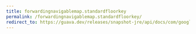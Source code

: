 ```yaml
---
title: forwardingnavigablemap.standardfloorkey
permalink: /forwardingnavigablemap.standardfloorkey/
redirect_to: https://guava.dev/releases/snapshot-jre/api/docs/com/google/common/collect/ForwardingNavigableMap.html#standardFloorKey-K-
---
```

